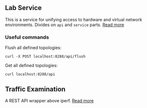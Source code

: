 ## Lab Service
This is a service for unifying access to hardware and virtual network environments.
Divides on `api` and `service` parts. [Read more](https://github.com/telstra/open-kilda/blob/develop/docs/design/test-lab/test-lab.md)

### Useful commands
Flush all defined topologies:
```
curl -X POST localhost:8288/api/flush
```
Get all defined topologies:
```
curl localhost:8288/api
```

## Traffic Examination
A REST API wrapper above iperf. [Read more](traffexam/README.rst)
